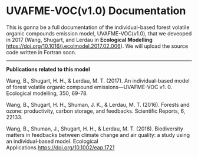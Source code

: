 # UVAFME-VOC(v1.0) Documentation
This is gonna be a full documentation of the individual-based forest volatile organic compounds emission model, UVAFME-VOC(v1.0), that we deveoped in 2017 (Wang, Shugart, and Lerdau in **Ecological Modelling** https://doi.org/10.1016/j.ecolmodel.2017.02.006). We will upload the source code written in Fortran soon.

------------------------------------------------------------------------------------------------------------------------------------------
**Publications related to this model**

Wang, B., Shugart, H. H., & Lerdau, M. T. (2017). An individual-based model of forest volatile organic compound emissions—UVAFME-VOC v1. 0. Ecological modelling, 350, 69-78.

Wang, B., Shugart, H. H., Shuman, J. K., & Lerdau, M. T. (2016). Forests and ozone: productivity, carbon storage, and feedbacks. Scientific Reports, 6, 22133.

Wang, B., Shuman, J., Shugart, H. H., & Lerdau, M. T. (2018). Biodiversity matters in feedbacks between climate change and air quality: a study using an individual‐based model. Ecological Applications.https://doi.org/10.1002/eap.1721
